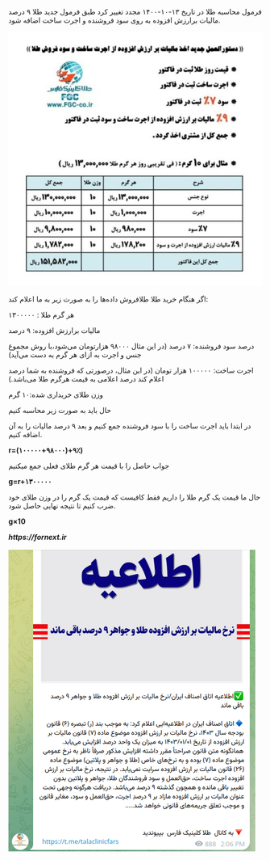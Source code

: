 فرمول محاسبه طلا در تاریخ ۱۳-۱۰-۱۴۰۰ مجدد تغییر کرد طبق فرمول جدید طلا ۹ درصد مالیات برارزش افزوده به روی سود فروشنده و اجرت ساخت اضافه شود.

![image info](./assets/img/photo_2022-01-03_14-01-01.jpg)

اگر هنگام خرید طلا طلافروش داده‌ها را به صورت زیر به ما اعلام کند:

هر گرم طلا : ۱۳۰۰۰۰۰

مالیات برارزش افزوده: ۹ درصد

درصد سود فروشنده: ۷ درصد (در این مثال ۹۸۰۰۰ هزارتومان می‌شود،با روش مجموع جنس و اجرت به ازای هر گرم به دست می‌آید)

اجرت ساخت: ۱۰۰۰۰۰ هزار تومان (در این مثال، درصورتی که فروشنده به شما درصد اعلام کند درصد اعلامی به قیمت هرگرم طلا می‌باشد.)

وزن طلای خریداری شده:‌۱۰ گرم

حال باید به صورت زیر محاسبه کنیم


در ابتدا باید اجرت ساخت را با سود فروشنده جمع کنیم و بعد ۹ درصد مالیات را به آن اضافه  کنیم.

**r=(۱۰۰۰۰۰+۹۸۰۰۰)+۹٪)**

جواب حاصل را با قیمت هر گرم طلای فعلی جمع میکنیم

**g=r+۱۳۰۰۰۰۰**

حال ما قیمت یک گرم طلا را داریم فقط کافیست که قیمت یک گرم را در وزن طلای خود ضرب کنیم تا نتیجه نهایی حاصل شود.

**g×10**

**_https://fornext.ir_**


![image info](./assets/img/Screenshot_20240426_134159.png)